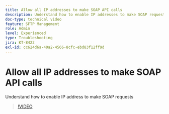 ```yaml
---
title: Allow all IP addresses to make SOAP API calls
description: Understand how to enable IP addresses to make SOAP requests
doc-type: technical video
feature: SFTP Management
role: Admin
level: Experienced
type: Troubleshooting
jira: KT-8422
exl-id: cc624d6a-40a2-4566-8cfc-ebd83f12ff9d
---
```

# Allow all IP addresses to make SOAP API calls

Understand how to enable IP address to make SOAP requests

>[!VIDEO](https://video.tv.adobe.com/v/335978?quality=12&learn=on)
